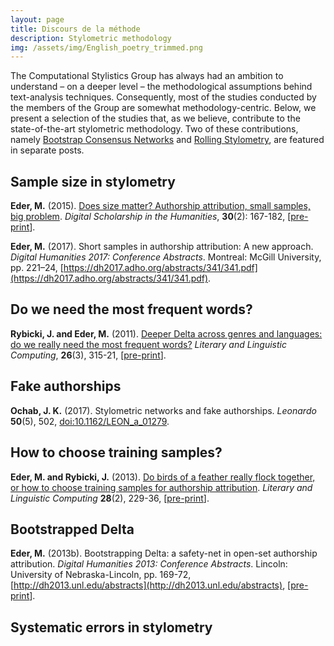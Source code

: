 ```yaml
---
layout: page
title: Discours de la méthode
description: Stylometric methodology
img: /assets/img/English_poetry_trimmed.png
---
```


The Computational Stylistics Group has always had an ambition to understand – on a deeper level – the methodological assumptions behind text-analysis techniques. Consequently, most of the studies conducted by the members of the Group are somewhat methodology-centric. Below, we present a selection of the studies that, as we believe, contribute to the state-of-the-art stylometric methodology. Two of these contributions, namely [Bootstrap Consensus Networks](https://computationalstylistics.github.io/projects/06_bootstrap_networks/) and [Rolling Stylometry](https://computationalstylistics.github.io/projects/05_rolling_stylometry/), are featured in separate posts.


## Sample size in stylometry

**Eder, M.** (2015). [Does size matter? Authorship attribution, small samples, big problem](https://academic.oup.com/dsh/article/30/2/167/390738). _Digital Scholarship in the Humanities_, **30**(2): 167-182, [[pre-print](https://github.com/computationalstylistics/preprints/blob/master/Eder_Does_size_matter.pdf)].

**Eder, M.** (2017). Short samples in authorship attribution: A new approach. _Digital Humanities 2017: Conference Abstracts_. Montreal: McGill University, pp. 221–24, [https://dh2017.adho.org/abstracts/341/341.pdf](https://dh2017.adho.org/abstracts/341/341.pdf).



## Do we need the most frequent words?

**Rybicki, J. and Eder, M.** (2011). [Deeper Delta across genres and languages: do we really need the most frequent words?](https://academic.oup.com/dsh/article/26/3/315/1149353) _Literary and Linguistic Computing_, **26**(3), 315-21, [[pre-print](https://github.com/computationalstylistics/preprints/blob/master/Rybicki%20Eder%20Deeper%20Delta%20LLC%20corrected%20and%20submitted.pdf)].


## Fake authorships

**Ochab, J. K.** (2017). Stylometric networks and fake authorships. _Leonardo_ **50**(5), 502, [doi:10.1162/LEON_a_01279](http://dx.doi.org/10.1162/LEON_a_01279).




## How to choose training samples?

**Eder, M. and Rybicki, J.** (2013). [Do birds of a feather really flock together, or how to choose training samples for authorship attribution](http://llc.oxfordjournals.org/content/28/2/229). _Literary and Linguistic Computing_ **28**(2), 229-36, [[pre-print](https://github.com/computationalstylistics/preprints/blob/master/Eder-Rybicki_How_to_choose.pdf)].



## Bootstrapped Delta

**Eder, M.** (2013b). Bootstrapping Delta: a safety-net in open-set authorship attribution. _Digital Humanities 2013: Conference Abstracts_. Lincoln: University of Nebraska-Lincoln, pp. 169-72, [http://dh2013.unl.edu/abstracts](http://dh2013.unl.edu/abstracts), [[pre-print](https://github.com/computationalstylistics/preprints/blob/master/m-eder_bootstrapping_delta.pdf)].


## Systematic errors in stylometry


